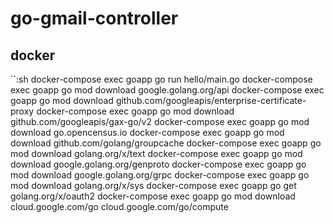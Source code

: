 # go-gmail-controller

## docker

``:sh
docker-compose exec goapp go run hello/main.go
docker-compose exec goapp go mod download google.golang.org/api
docker-compose exec goapp go mod download github.com/googleapis/enterprise-certificate-proxy
docker-compose exec goapp go mod download github.com/googleapis/gax-go/v2
docker-compose exec goapp go mod download go.opencensus.io
docker-compose exec goapp go mod download github.com/golang/groupcache
docker-compose exec goapp go mod download golang.org/x/text
docker-compose exec goapp go mod download google.golang.org/genproto
docker-compose exec goapp go mod download google.golang.org/grpc
docker-compose exec goapp go mod download golang.org/x/sys
docker-compose exec goapp go get golang.org/x/oauth2
docker-compose exec goapp go mod download cloud.google.com/go cloud.google.com/go/compute
```
